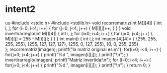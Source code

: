 # intent2
uu
#include <stdio.h>
#include <stdlib.h>
void recorrematriz(int M[][4]) 
{
    int i, j;
    for (i=0; i<4; i++) 
	{
        for (j=0; j<4; j++) 
		{
            M[i][j]++;
        }
    }
}
void invertirarreglo(int M[][4]) 
{
    int i, j;
    for (i=0; i<4; i++)
	 {
        for (j=0; j<4; j++)
		 {
            M[i][j] = 255 - M[i][j];
         }
    }
}
int main() 
{
    int i,j; 
    int imagen[4][4]=
    {
         {255, 255, 255, 255},
        {255, 127, 127, 127},
        {255, 0, 127, 255},
        {0, 0, 255, 255}     
    };
    recorrematriz(imagen);
    printf("la matriz original es:\n");
    for(i=0; i<4; i++) 
	{
        for(j=0; j<4; j++) 
		{
            printf("%d ", imagen[i][j]);
        }
        printf("\n");
    }
invertirarreglo(imagen);
    printf("Matriz invertida:\n");
    for (i=0; i<4; i++) 
	{
        for(j=0; j<4; j++)
		{
            printf("%d ", imagen[i][j]);
        }
        printf("\n");
    }
    return 0;
}
